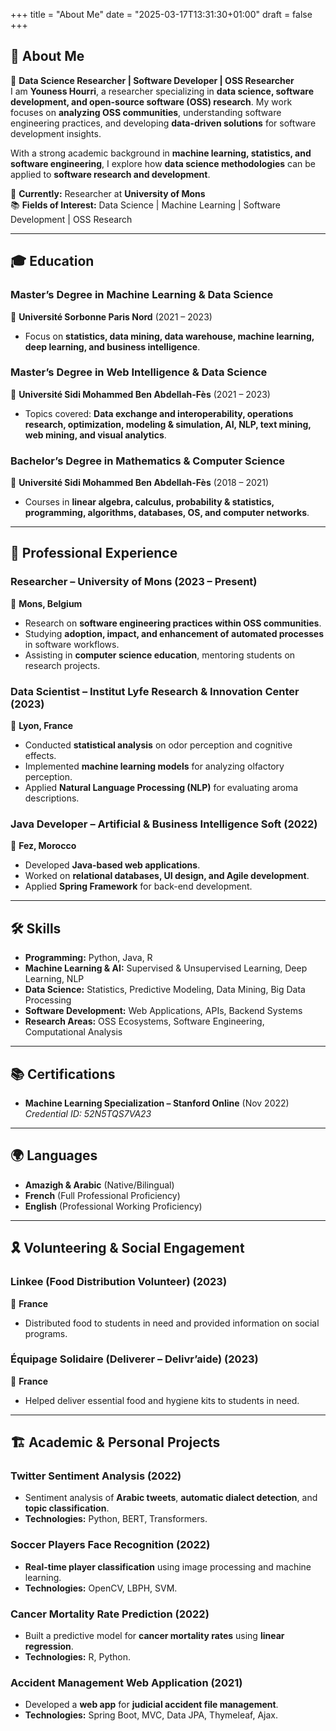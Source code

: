 +++
title = "About Me"
date = "2025-03-17T13:31:30+01:00"
draft = false
+++

## 👋 About Me

🚀 **Data Science Researcher | Software Developer | OSS Researcher**  
I am **Youness Hourri**, a researcher specializing in **data science, software development, and open-source software (OSS) research**. My work focuses on **analyzing OSS communities**, understanding software engineering practices, and developing **data-driven solutions** for software development insights.  

With a strong academic background in **machine learning, statistics, and software engineering**, I explore how **data science methodologies** can be applied to **software research and development**. 

📍 **Currently:** Researcher at **University of Mons**  
📚 **Fields of Interest:** Data Science | Machine Learning | Software Development | OSS Research  

---

## 🎓 Education

### **Master’s Degree in Machine Learning & Data Science**  
📍 **Université Sorbonne Paris Nord** (2021 – 2023)  
- Focus on **statistics, data mining, data warehouse, machine learning, deep learning, and business intelligence**.

### **Master’s Degree in Web Intelligence & Data Science**  
📍 **Université Sidi Mohammed Ben Abdellah-Fès** (2021 – 2023)  
- Topics covered: **Data exchange and interoperability, operations research, optimization, modeling & simulation, AI, NLP, text mining, web mining, and visual analytics**.

### **Bachelor’s Degree in Mathematics & Computer Science**  
📍 **Université Sidi Mohammed Ben Abdellah-Fès** (2018 – 2021)  
- Courses in **linear algebra, calculus, probability & statistics, programming, algorithms, databases, OS, and computer networks**.

---

## 💼 Professional Experience

### **Researcher – University of Mons** (2023 – Present)  
📍 **Mons, Belgium**  
- Research on **software engineering practices within OSS communities**.  
- Studying **adoption, impact, and enhancement of automated processes** in software workflows.  
- Assisting in **computer science education**, mentoring students on research projects.

### **Data Scientist – Institut Lyfe Research & Innovation Center** (2023)  
📍 **Lyon, France**  
- Conducted **statistical analysis** on odor perception and cognitive effects.  
- Implemented **machine learning models** for analyzing olfactory perception.  
- Applied **Natural Language Processing (NLP)** for evaluating aroma descriptions.

### **Java Developer – Artificial & Business Intelligence Soft** (2022)  
📍 **Fez, Morocco**  
- Developed **Java-based web applications**.  
- Worked on **relational databases, UI design, and Agile development**.  
- Applied **Spring Framework** for back-end development.

---

## 🛠️ Skills

- **Programming:** Python, Java, R  
- **Machine Learning & AI:** Supervised & Unsupervised Learning, Deep Learning, NLP  
- **Data Science:** Statistics, Predictive Modeling, Data Mining, Big Data Processing  
- **Software Development:** Web Applications, APIs, Backend Systems  
- **Research Areas:** OSS Ecosystems, Software Engineering, Computational Analysis  

---

## 📚 Certifications

- **Machine Learning Specialization – Stanford Online** (Nov 2022)  
  *Credential ID: 52N5TQS7VA23*  

---

## 🌍 Languages

- **Amazigh & Arabic** (Native/Bilingual)  
- **French** (Full Professional Proficiency)  
- **English** (Professional Working Proficiency)  

---

## 🎗 Volunteering & Social Engagement

### **Linkee (Food Distribution Volunteer)** (2023)  
📍 **France**  
- Distributed food to students in need and provided information on social programs.

### **Équipage Solidaire (Deliverer – Delivr’aide)** (2023)  
📍 **France**  
- Helped deliver essential food and hygiene kits to students in need.

---

## 🏗 Academic & Personal Projects

### **Twitter Sentiment Analysis (2022)**
- Sentiment analysis of **Arabic tweets**, **automatic dialect detection**, and **topic classification**.
- **Technologies:** Python, BERT, Transformers.

### **Soccer Players Face Recognition (2022)**
- **Real-time player classification** using image processing and machine learning.
- **Technologies:** OpenCV, LBPH, SVM.

### **Cancer Mortality Rate Prediction (2022)**
- Built a predictive model for **cancer mortality rates** using **linear regression**.
- **Technologies:** R, Python.

### **Accident Management Web Application (2021)**
- Developed a **web app** for **judicial accident file management**.
- **Technologies:** Spring Boot, MVC, Data JPA, Thymeleaf, Ajax.
